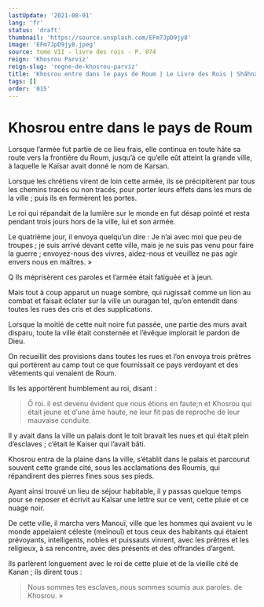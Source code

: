 ```yaml
---
lastUpdate: '2021-08-01'
lang: 'fr'
status: 'draft'
thumbnail: 'https://source.unsplash.com/EFm7JpD9jy8'
image: 'EFm7JpD9jy8.jpeg'
source: tome VII - livre des rois - P. 074
reign: 'Khosrou Parviz'
reign-slug: 'regne-de-khosrou-parviz'
title: 'Khosrou entre dans le pays de Roum | Le Livre des Rois | Shâhnâmeh'
tags: []
order: '015'
---
```


<!-- LTeX: language=fr -->

# Khosrou entre dans le pays de Roum

Lorsque l’armée fut partie de ce lieu frais, elle continua en toute hâte sa route vers la frontière du Roum, jusqu’à ce qu’elle eût atteint la grande ville, à laquelle le Kaïsar avait donné le nom de Karsan.

Lorsque les chrétiens virent de loin cette armée, ils se précipitèrent par tous les chemins tracés ou non tracés, pour porter leurs effets dans les murs de la ville ; puis ils en fermèrent les portes.

Le roi qui répandait de la lumière sur le monde en fut désap pointé et resta pendant trois jours hors de la ville, lui et son armée.

Le quatrième jour, il envoya quelqu’un dire : Je n’ai avec moi que peu de troupes ; je suis arrivé devant cette ville, mais je ne suis pas venu pour faire la guerre ; envoyez-nous des vivres, aidez-nous et veuillez ne pas agir envers nous en maîtres. »

Q Ils méprisèrent ces paroles et l’armée était fatiguée et à jeun.

Mais tout à coup apparut un nuage sombre, qui rugissait comme un lion au combat et faisait éclater sur la ville un ouragan tel, qu’on entendit dans toutes les rues des cris et des supplications.

Lorsque la moitié de cette nuit noire fut passée, une partie des murs avait disparu, toute la ville était consternée et l’évêque implorait le pardon de Dieu.

On recueillit des provisions dans toutes les rues et l’on envoya trois prêtres qui portèrent au camp tout ce que fournissait ce pays verdoyant et des vêtements qui venaient de Roum.

Ils les apportèrent humblement au roi, disant :

> Ô roi. il est devenu évident que nous étions en faute;n et Khosrou qui était jeune et d’une âme haute, ne leur fit pas de reproche de leur mauvaise conduite.

Il y avait dans la ville un palais dont le toit bravait les nues et qui était plein d’esclaves ; c’était le Kaiser qui l’avait bâti.

Khosrou entra de la plaine dans la ville, s’établit dans le palais et parcourut souvent cette grande cité, sous les acclamations des Roumis, qui répandirent des pierres fines sous ses pieds.

Ayant ainsi trouvé un lieu de séjour habitable, il y passas quelque temps pour se reposer et écrivit au Kaîsar une lettre sur ce vent, cette pluie et ce nuage noir.

De cette ville, il marcha vers Manouï, ville que les hommes qui avaient vu le monde appelaient céleste (meïnouî) et tous ceux des habitants qui étaient prévoyants, intelligents, nobles et puissauts vinrent, avec les prêtres et les religieux, à sa rencontre, avec des présents et des offrandes d’argent.

Ils parlèrent longuement avec le roi de cette pluie et de la vieille cité de Kanan ; ils dirent tous :

> Nous sommes tes esclaves, nous sommes soumis aux paroles. de Khosrou. »
